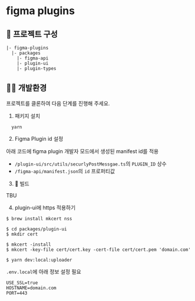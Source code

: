 # figma plugins

## 🔨 프로젝트 구성

```
|- figma-plugins
  |- packages
    |- figma-api
    |- plugin-ui
    |- plugin-types
```

## 🧑‍💻 개발환경

프로젝트를 클론하여 다음 단계를 진행해 주세요.

1. 패키지 설치

```
  yarn
```

2. Figma Plugin id 설정

아래 코드에 figma plugin 개발자 모드에서 생성된 manifest id를 적용

- `/plugin-ui/src/utils/securlyPostMessgae.ts`의 `PLUGIN_ID` 상수
- `/figma-api/manifest.json`의 `id` 프로퍼티값

3. 🚀 빌드

TBU

4. plugin-ui에 https 적용하기

```
$ brew install mkcert nss

$ cd packages/plugin-ui
$ mkdir cert

$ mkcert -install
$ mkcert -key-file cert/cert.key -cert-file cert/cert.pem 'domain.com'

$ yarn dev:local:uploader
```

`.env.local`에 아래 정보 설정 필요

```
USE_SSL=true
HOSTNAME=domain.com
PORT=443
```
